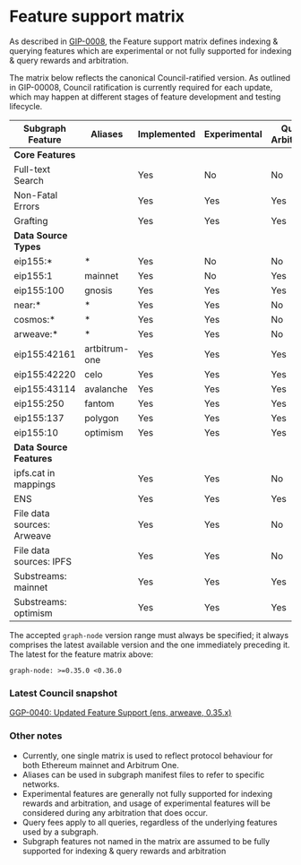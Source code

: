 # Feature support matrix

As described in [GIP-0008](https://snapshot.org/#/council.graphprotocol.eth/proposal/0xbdd884654a393620a7e8665b4289201b7542c3ee62becfad133e951b0c408444), the Feature support matrix defines indexing & querying features which are experimental or not fully supported for indexing & query rewards and arbitration.

The matrix below reflects the canonical Council-ratified version. As outlined in GIP-00008, Council ratification is currently required for each update, which may happen at different stages of feature development and testing lifecycle.

| Subgraph Feature           | Aliases       | Implemented | Experimental | Query Arbitration | Indexing Arbitration | Indexing Rewards |
| -------------------------- | ------------- | ----------- | ------------ | ----------------- | -------------------- | ---------------- |
| **Core Features**          |               |             |              |                   |                      |                  |
| Full-text Search           |               | Yes         | No           | No                | Yes                  | Yes              |
| Non-Fatal Errors           |               | Yes         | Yes          | Yes               | Yes                  | Yes              |
| Grafting                   |               | Yes         | Yes          | Yes               | Yes                  | Yes              |
| **Data Source Types**      |               |             |              |                   |                      |                  |
| eip155:\*                  | \*            | Yes         | No           | No                | No                   | No               |
| eip155:1                   | mainnet       | Yes         | No           | Yes               | Yes                  | Yes              |
| eip155:100                 | gnosis        | Yes         | Yes          | Yes               | Yes                  | Yes              |
| near:\*                    | \*            | Yes         | Yes          | No                | No                   | No               |
| cosmos:\*                  | \*            | Yes         | Yes          | No                | No                   | No               |
| arweave:\*                 | \*            | Yes         | Yes          | No                | No                   | No               |
| eip155:42161               | artbitrum-one | Yes         | Yes          | Yes               | Yes                  | Yes              |
| eip155:42220               | celo          | Yes         | Yes          | Yes               | Yes                  | Yes              |
| eip155:43114               | avalanche     | Yes         | Yes          | Yes               | Yes                  | Yes              |
| eip155:250                 | fantom        | Yes         | Yes          | Yes               | Yes                  | Yes              |
| eip155:137                 | polygon       | Yes         | Yes          | Yes               | Yes                  | Yes              |
| eip155:10                  | optimism      | Yes         | Yes          | Yes               | Yes                  | Yes              |
| **Data Source Features**   |               |             |              |                   |                      |                  |
| ipfs.cat in mappings       |               | Yes         | Yes          | No                | No                   | No               |
| ENS                        |               | Yes         | Yes          | Yes               | Yes                  | Yes              |
| File data sources: Arweave |               | Yes         | Yes          | No                | Yes                  | Yes              |
| File data sources: IPFS    |               | Yes         | Yes          | No                | Yes                  | Yes              |
| Substreams: mainnet        |               | Yes         | Yes          | Yes               | Yes                  | Yes              |
| Substreams: optimism       |               | Yes         | Yes          | Yes               | Yes                  | Yes              |

The accepted `graph-node` version range must always be specified; it always comprises the latest available version and the one immediately preceding it.
The latest for the feature matrix above:

```
graph-node: >=0.35.0 <0.36.0
```

### Latest Council snapshot

[GGP-0040: Updated Feature Support (ens, arweave, 0.35.x)](https://snapshot.org/#/council.graphprotocol.eth/proposal/0x214ad88959a8e09e7341b21650699ab67345493d9386118dc524c827bd011090)

### Other notes

- Currently, one single matrix is used to reflect protocol behaviour for both Ethereum mainnet and Arbitrum One.
- Aliases can be used in subgraph manifest files to refer to specific networks.
- Experimental features are generally not fully supported for indexing rewards and arbitration, and usage of experimental features will be considered during any arbitration that does occur.
- Query fees apply to all queries, regardless of the underlying features used by a subgraph.
- Subgraph features not named in the matrix are assumed to be fully supported for indexing & query rewards and arbitration
